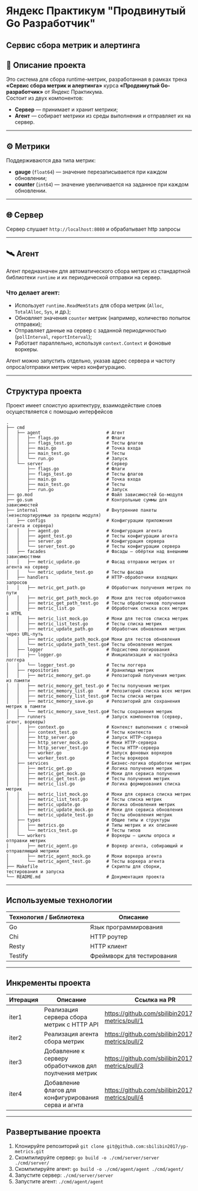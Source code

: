 # Яндекс Практикум "Продвинутый Go Разработчик"  
## Сервис сбора метрик и алертинга

## 📌 Описание проекта

Это система для сбора runtime-метрик, разработанная в рамках трека **«Сервис сбора метрик и алертинга»** курса **«Продвинутый Go-разработчик»** от Яндекс Практикума.  
Состоит из двух компонентов:

- **Сервер** — принимает и хранит метрики;
- **Агент** — собирает метрики из среды выполнения и отправляет их на сервер.

---

## ⚙️ Метрики

Поддерживаются два типа метрик:

- **gauge** (`float64`) — значение перезаписывается при каждом обновлении;
- **counter** (`int64`) — значение увеличивается на заданное при каждом обновлении.

---

## 🌐 Сервер

Сервер слушает `http://localhost:8080` и обрабатывает http запросы  

---

## 🛰 Агент

Агент предназначен для автоматического сбора метрик из стандартной библиотеки `runtime` и их периодической отправки на сервер.

### Что делает агент:

- Использует `runtime.ReadMemStats` для сбора метрик (`Alloc`, `TotalAlloc`, `Sys`, и др.);
- Обновляет значения `counter` метрик (например, количество попыток отправки);
- Отправляет данные на сервер с заданной периодичностью (`pollInterval`, `reportInterval`);
- Работает параллельно, используя `context.Context` и фоновые воркеры.

Агент можно запустить отдельно, указав адрес сервера и частоту опроса/отправки метрик через конфигурацию.

---

## Структура проекта

Проект имеет слоистую архитектуру, взаимодействие слоев осуществляется с помощью интерфейсов


```
.
├── cmd
│   ├── agent                         # Агент
│   │   ├── flags.go                  # Флаги
│   │   ├── flags_test.go             # Тесты флагов
│   │   ├── main.go                   # Точка входа
│   │   ├── main_test.go              # Тесты
│   │   └── run.go                    # Запуск
│   └── server                        # Сервер
│       ├── flags.go                  # Флаги
│       ├── flags_test.go             # Тесты флагов
│       ├── main.go                   # Точка входа
│       ├── main_test.go              # Тесты
│       ├── run.go                    # Запуск
├── go.mod                            # Файл зависимостей Go-модуля
├── go.sum                            # Контрольные суммы для зависимостей
├── internal                          # Внутренние пакеты (неэкспортируемые за пределы модуля)
│   ├── configs                       # Конфигурации приложения (агента и сервера)
│   │   ├── agent.go                  # Конфигурация агента
│   │   ├── agent_test.go             # Тесты конфигурации агента
│   │   ├── server.go                 # Конфигурация сервера
│   │   └── server_test.go            # Тесты конфигурации сервера
│   ├── facades                       # Фасады — обёртки над внешними зависимостями
│   │   ├── metric_update.go          # Фасад отправки метрик от агента на сервер
│   │   └── metric_update_test.go     # Тесты фасада
│   ├── handlers                      # HTTP-обработчики входящих запросов
│   │   ├── metric_get_path.go        # Обработчик получения метрик по пути
│   │   ├── metric_get_path_mock.go   # Моки для тестов обработчиков
│   │   ├── metric_get_path_test.go   # Тесты обработчиков получения
│   │   ├── metric_list.go            # Обработчик списка всех метрик в HTML
│   │   ├── metric_list_mock.go       # Моки для тестов списка метрик
│   │   ├── metric_list_test.go       # Тесты списка метрик
│   │   ├── metric_update_path.go     # Обработчик обновления метрик через URL-путь
│   │   ├── metric_update_path_mock.go# Моки для тестов обновления
│   │   └── metric_update_path_test.go# Тесты обновления метрик
│   ├── logger                        # Подсистема логирования
│   │   ├── logger.go                 # Инициализация и настройка логгера
│   │   └── logger_test.go            # Тесты логгера
│   ├── repositories                  # Хранилища метрик
│   │   ├── metric_memory_get.go      # Репозиторий получения метрик из памяти
│   │   ├── metric_memory_get_test.go # Тесты получения метрик
│   │   ├── metric_memory_list.go     # Репозиторий списка всех метрик
│   │   ├── metric_memory_list_test.go# Тесты списка метрик
│   │   ├── metric_memory_save.go     # Репозиторий для сохранения метрик в памяти
│   │   └── metric_memory_save_test.go# Тесты сохранения метрик
│   ├── runners                       # Запуск компонентов (сервер, агент, воркеры)
│   │   ├── context.go                # Контекст выполнения с отменой
│   │   ├── context_test.go           # Тесты контекста
│   │   ├── http_server.go            # Запуск HTTP-сервера
│   │   ├── http_server_mock.go       # Моки HTTP-сервера
│   │   ├── http_server_test.go       # Тесты HTTP-сервера
│   │   ├── worker.go                 # Запуск фоновых воркеров
│   │   └── worker_test.go            # Тесты воркеров
│   ├── services                      # Бизнес-логика обработки метрик
│   │   ├── metric_get.go             # Логика получения метрик
│   │   ├── metric_get_mock.go        # Моки для сервиса получения
│   │   ├── metric_get_test.go        # Тесты получения метрик
│   │   ├── metric_list.go            # Логика формирования списка метрик
│   │   ├── metric_list_mock.go       # Моки для сервиса списка метрик
│   │   ├── metric_list_test.go       # Тесты списка метрик
│   │   ├── metric_update.go          # Логика обновления метрик
│   │   ├── metric_update_mock.go     # Моки для сервиса обновления
│   │   └── metric_update_test.go     # Тесты обновления метрик
│   ├── types                         # Общие типы и структуры
│   │   ├── metrics.go                # Типы метрик и их описание
│   │   └── metrics_test.go           # Тесты типов
│   └── workers                       # Воркеры — циклы опроса и отправки метрик
│       ├── metric_agent.go           # Воркер агента, собирающий и отправляющий метрики
│       ├── metric_agent_mock.go      # Моки воркера агента
│       └── metric_agent_test.go      # Тесты воркера агента
├── Makefile                          # Скрипты для сборки, тестирования и запуска
└── README.md                         # Документация проекта
```

---

## Используемые технологии

| Технология / Библиотека | Описание                              |
|-------------------------|-------------------------------------|
| Go                      | Язык программирования                |
| Chi                     | HTTP роутер                         |
| Resty                   | HTTP клиент                         |
| Testify                 | Фреймворк для тестирования          |

---

## Инкременты проекта

| Итерация | Описание                                               | Ссылка на PR                         |
|----------|--------------------------------------------------------|------------------------------------|
| iter1    | Реализация сервера сбора метрик с HTTP API             | https://github.com/sbilibin2017/yp-metrics/pull/1|
| iter2    | Реализация агента сбора метрик                         | https://github.com/sbilibin2017/yp-metrics/pull/2|
| iter3    | Добавление к серверу обработчиков дял поулчения метрик | https://github.com/sbilibin2017/yp-metrics/pull/3|
| iter4    | Добавление флагов для конфигурирования серва и агнта   | https://github.com/sbilibin2017/yp-metrics/pull/4|

---

## Развертывание проекта

1. Клонируйте репозиторий ```git clone git@github.com:sbilibin2017/yp-metrics.git```
2. Скомпилируйте сервер: ```go build -o ./cmd/server/server ./cmd/server/```
3. Скомпилируйте агент: ```go build -o ./cmd/agent/agent ./cmd/agent/```
4. Запустите сервер: ```./cmd/server/server```
5. Запустите агент: ```./cmd/agent/agent```